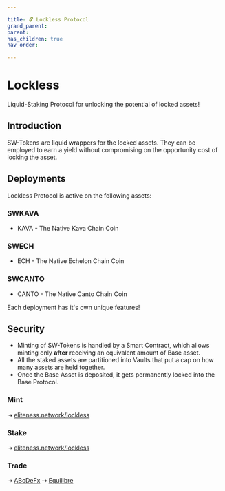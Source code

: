 ```yaml
---

title: 🔓 Lockless Protocol
grand_parent:
parent:
has_children: true
nav_order:

---
```


# Lockless
Liquid-Staking Protocol for unlocking the potential of locked assets!

## Introduction
SW-Tokens are liquid wrappers for the locked assets. They can be employed to earn a yield without compromising on the opportunity cost of locking the asset.

## Deployments
Lockless Protocol is active on the following assets:

### SWKAVA

- KAVA - The Native Kava Chain Coin

### SWECH

- ECH - The Native Echelon Chain Coin

### SWCANTO

- CANTO - The Native Canto Chain Coin

Each deployment has it's own unique features!

## Security
- Minting of SW-Tokens is handled by a Smart Contract, which allows minting only **after** receiving an equivalent amount of Base asset.
- All the staked assets are partitioned into Vaults that put a cap on how many assets are held together.
- Once the Base Asset is deposited, it gets permanently locked into the Base Protocol.



### Mint
⇢ [eliteness.network/lockless](https://eliteness.network/lockless)

### Stake
⇢ [eliteness.network/lockless](https://eliteness.network/lockless)

### Trade
⇢ [ABcDeFx](https://abcdefx.eliteness.network)
⇢ [Equilibre](https://equilibrefinance.com)
